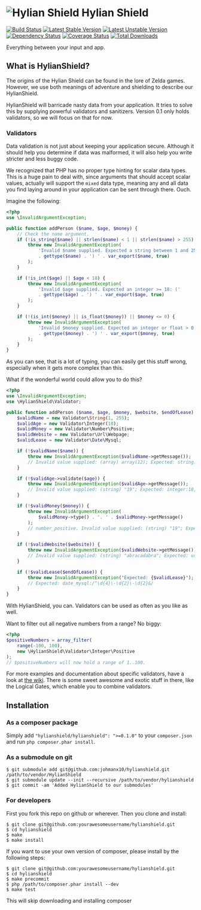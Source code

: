 # ![Hylian Shield](http://goo.gl/N6ugyU) Hylian Shield 

[![Build Status](https://travis-ci.org/johmanx10/hylianshield.png?branch=development)](https://travis-ci.org/johmanx10/hylianshield)
[![Latest Stable Version](https://poser.pugx.org/hylianshield/hylianshield/v/stable.png)](https://packagist.org/packages/hylianshield/hylianshield)
[![Latest Unstable Version](https://poser.pugx.org/hylianshield/hylianshield/v/unstable.png)](https://packagist.org/packages/hylianshield/hylianshield)
[![Dependency Status](https://www.versioneye.com/user/projects/52c7eaadec137524070000b5/badge.png)](https://www.versioneye.com/user/projects/52c7eaadec137524070000b5)
[![Coverage Status](https://coveralls.io/repos/johmanx10/hylianshield/badge.png)](https://coveralls.io/r/johmanx10/hylianshield)
[![Total Downloads](https://poser.pugx.org/hylianshield/hylianshield/downloads.png)](https://packagist.org/packages/hylianshield/hylianshield)

Everything between your input and app.

## What is HylianShield?
The origins of the Hylian Shield can be found in the lore of Zelda games. However, we use both meanings of adventure and shielding to describe our HylianShield.

HylianShield will barricade nasty data from your application. It tries to solve this by supplying powerful validators and sanitizers. Version 0.1 only holds validators, so we will focus on that for now.

### Validators

Data validation is not just about keeping your application secure. Although it should help you determine if data was malformed, it will also help you write stricter and less buggy code.

We recognized that PHP has no proper type hinting for scalar data types. This is a huge pain to deal with, since arguments that should accept scalar values, actually will support the `mixed` data type, meaning any and all data you find laying around in your application can be sent through there. Ouch.

Imagine the following:

```php
<?php
use \InvalidArgumentException;

public function addPerson ($name, $age, $money) {
	// Check the name argument.
	if (!is_string($name) || strlen($name) < 1 || strlen($name) > 255) {
		throw new InvalidArgumentException(
			'Invalid $name supplied. Expected a string between 1 and 255 in length: ('
			. gettype($name) . ') ' . var_export($name, true)
		);
	}

	if (!is_int($age) || $age < 18) {
		throw new InvalidArgumentException(
			'Invalid $age supplied. Expected an integer >= 18: ('
			. gettype($age) . ') ' . var_export($age, true)
		);
	}

	if (!(is_int($money) || is_float($money)) || $money <= 0) {
		throw new InvalidArgumentException(
			'Invalid $money supplied. Expected an integer or float > 0: ('
			. gettype($money) . ') ' . var_export($money, true)
		);
	}
}

```

As you can see, that is a lot of typing, you can easily get this stuff wrong, especially when it gets more complex than this.

What if the wonderful world could allow you to do this?

```php
<?php
use \InvalidArgumentException;
use \HylianShield\Validator;

public function addPerson ($name, $age, $money, $website, $endOfLease) {
	$validName = new Validator\String(1, 255);
	$validAge = new Validator\Integer(18);
	$validMoney = new Validator\Number\Positive;
	$validWebsite = new Validator\Url\Webpage;
	$validLease = new Validator\Date\Mysql;

	if (!$validName($name)) {
		throw new InvalidArgumentException($validName->getMessage());
		// Invalid value supplied: (array) array(12); Expected: string:1,255
	}

	if (!$validAge->validate($age)) {
		throw new InvalidArgumentException($validAge->getMessage());
		// Invalid value supplied: (string) "19"; Expected: integer:18,0
	}

	if (!$validMoney($money)) {
		throw new InvalidArgumentException(
			$validMoney->type() . '. ' . $validMoney->getMessage()
		);
		// number_positive. Invalid value supplied: (string) "19"; Expected: number_positive
	}

	if (!$validWebsite($website)) {
		throw new InvalidArgumentException($validWebsite->getMessage());
		// Invalid value supplied: (string) "abracadabra"; Expected: url_website
	}

	if (!$validLease($endOfLease)) {
		throw new InvalidArgumentException("Expected: {$validLease}");
		// Expected: date_mysql:/^\d{4}\-\d{2}\-\d{2}&/
	}
}
```

With HylianShield, you can. Validators can be used as often as you like as well.

Want to filter out all negative numbers from a range? No biggy:

```php
<?php
$positiveNumbers = array_filter(
	range(-100, 100),
	new \HylianShield\Validator\Integer\Positive
);
// $positiveNumbers will now hold a range of 1..100.
```

For more examples and documentation about specific validators, have a look at [the wiki](https://github.com/johmanx10/hylianshield/wiki). There is some sweet awesome and exotic stuff in there, like the Logical Gates, which enable you to combine validators.

## Installation

### As a composer package

Simply add `"hylianshield/hylianshield": ">=0.1.0"` to your `composer.json` and run `php composer.phar install`.

### As a submodule on git

```
$ git submodule add git@github.com:johmanx10/hylianshield.git /path/to/vendor/HylianShield
$ git submodule update --init --recursive /path/to/vendor/hylianshield
$ git commit -am 'Added HylianShield to our submodules'
```

### For developers

First you fork this repo on github or wherever. Then you clone and install:

```
$ git clone git@github.com:yourawesomeusername/hylianshield.git
$ cd hylianshield
$ make
$ make install
```

If you want to use your own version of composer, please install by the following steps:

```
$ git clone git@github.com:yourawesomeusername/hylianshield.git
$ cd hylianshield
$ make precommit
$ php /path/to/composer.phar install --dev
$ make test
```

This will skip downloading and installing composer